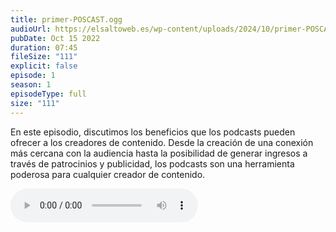 ```yaml
---
title: primer-POSCAST.ogg
audioUrl: https://elsaltoweb.es/wp-content/uploads/2024/10/primer-POSCAST.ogg
pubDate: Oct 15 2022
duration: 07:45
fileSize: "111"
explicit: false
episode: 1
season: 1
episodeType: full
size: "111"
---
```


En este episodio, discutimos los beneficios que los podcasts pueden ofrecer a los creadores de contenido. Desde la creación de una conexión más cercana con la audiencia hasta la posibilidad de generar ingresos a través de patrocinios y publicidad, los podcasts son una herramienta poderosa para cualquier creador de contenido.

<audio controls>
  <source src="https://drive.google.com/uc?export=download&id=1In2v6uxu0CEn7r5zB_M4-c87AOm9rGye" type="audio/ogg">
  Tu navegador no soporta la reproducción de audio.
</audio>
